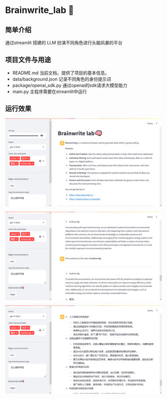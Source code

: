 # Brainwrite_lab 🧠

## 简单介绍

通过streamlit 搭建的 LLM 扮演不同角色进行头脑风暴的平台

## 项目文件与用途

- README.md 当前文档，提供了项目的基本信息。
- data/background.json 记录不同角色的身份提示词
- package/openai_sdk.py 通过openai的sdk请求大模型能力
- main.py 主程序需要在streamlit中运行

## 运行效果

![1](pic/1.png)

![2](pic/2.png)

![3](pic/3.png)
